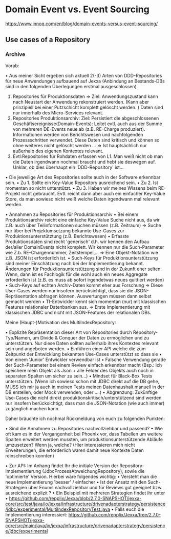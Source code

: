 
# Domain Event vs. Event Sourcing 
https://www.innoq.com/en/blog/domain-events-versus-event-sourcing/


## Use cases of a Repository

### Archive 

Vorab:

• Aus meiner Sicht ergeben sich aktuell 2(-3) Arten von DDD-Repositories für neue Anwendungen aufbauend auf Jexxa (Anbindung an Bestands-DBs sind in den folgenden Überlegungen erstmal ausgeschlossen)
1. Repositories für Produktionsdaten => Ziel: Anwendungszustand kann nach Neustart der Anwendung rekonstruiert werden. (Kann aber prinzipiell bei einer Putzschicht komplett gelöscht werden. ) Daten sind nur innerhalb des Micro-Services relevant.
2. Repositories Produktionsarchiv: Ziel: Persistiert die abgeschlossenen Geschäftsereignisse(Domain-Events): Leitet evtl. auch aus der Summe von mehreren DE-Events neue ab (z.B. RE-Charge produziert). Informationen werden von Berichtswesen und nachfolgenden Prozessschritten verwendet. Diese Daten sind kritisch und können so ohne weiteres nicht gelöscht werden ... => Ist hauptsächlich nur außerhalb des eigenen Kontextes relevant.
3. Evtl:Repositories für Rohdaten erfassen von L1. Man weiß nicht ob man die Daten irgendwann nochmal braucht und hebt sie deswegen auf. Unklar, ob dies überhaupt ein 'DDD-Repository' ist...

• Die jeweilige Art des Repositories sollte auch in der Software erkennbar sein.
• Zu 1. Sollte ein Key-Value Repository ausreichend sein.
• Zu 2. Ist momentan so nicht unterstützt.
• Zu 3. Haben wir meines Wissens beim RE-Projekt nicht gebraucht. Evtl. reicht dann aber auch ein einfacher Key-Value Store, da man sowieso nicht weiß welche Daten irgendwann mal relevant werden.

• Annahmen zu Repositories für Produktionsarchiv
• Bei einem Produktionsarchiv reicht eine einfache Key-Value Suche nicht aus, da wir z.B. auch über Teilinformationen suchen müssen (z.B. Zeitraum) => Suche nur über bei Projektumsetzung bekannte Use-Cases zur Produktionsunterstütztung (z.B. Berichtswesen)
• Erfasste Produktionsdaten sind recht 'generisch' d.h. wir kennen den Aufbau der/aller DomainEvents nicht komplett. Wir kennen nur die Such-Parameter wie Z.b. RE-Chargennummer, Zeitstempel,... => Eine Objekt-Notation wie z.B. JSON ist erforderlich ist.
• Such-Keys für Produktionsunterstützung sind meiner Einschätzung nach bei der Implementierung bekannt. Änderungen für Produktionsunterstützung sind in der Zukunft eher selten. Wenn, dann ist es Fachlogik für die wohl auch ein neues Aggregate erforderlich ist (z.B. es muss ab sofort irgendetwas neues quittiert werden)
• Such-Keys auf echten Archiv-Daten kommt eher aus Forschung => Diese User-Cases werden nur insofern berücksichtigt, dass sie die JSON-Repräsentation abfragen können. Auswertungen müssen dann selbst gemacht werden
• TI-Entwickler kennt sich momentan (nur) mit klassischen Features relationaler Datenbanken aus. => Erste Implementierung mit klassischen JDBC und nicht mit JSON-Features der relationalen DBs.

Meine (Haupt-)Motivation des MultiIndexRepository:

• Explizite Repräsentation dieser Art von Repositories durch Repository-Typ/Namen, um Divide & Conquer der Daten zu ermöglichen und zu unterstützen. Nur diese Daten sollten außerhalb ihres Kontextes relevant sein und angeboten werden.
• Einführen einer API welche die zum Zeitpunkt der Entwicklung bekannten Use-Cases unterstützt so dass sie
• Von einem 'Junior' Entwickler verwendbar ist
• Falsche Verwendung gerade der Such-Parameter bei einem Review einfach erkennbar macht (Bsp.: Ich speichere mein Objekt als Json + alle Felder des Objekts auch noch in separaten Spalten um sicher zu sein...)
• Mindset für Black-Box Tests unterstützen. (Wenn ich sowieso schon mit JDBC direkt auf die DB gehe, MUSS ich mir ja auch in meinen Tests meinen Datenhaushalt manuell in der DB erstellen, oder Mock verwenden, oder ....)
• Abgrenzung: Zukünftige Use-Cases die nicht direkt produktionskritisch/unterstützend sind werden nur insofern berücksichtigt, dass man die JSON-Notation (wie auch immer) zugänglich machen kann.

Daher bräuchte ich nochmal Rückmeldung von euch zu folgenden Punkten:

• Sind die Annahmen zu Repositories nachvollziehbar und passend?
• Wie oft kam es in der Vergangenheit bei Phoenix vor, dass Tabellen um weitere Spalten erweitert werden mussten, um produktionsunterstützende Abläufe umzusetzen? Wenn ja, welche? (Hier interessieren mich nicht Erweiterungen, die erforderlich waren damit neue Kontexte Daten reinschreiben konnten)

• Zur API: Im Anhang findet Ihr die initiale Version der Repository-Implementierung (JdbcProzessAbweichungRepository), sowie die 'optimierte' Version. Hierbei wäre folgendes wichtig:
• Versteht man die neue Implementierung 'besser' / einfacher
• Ist der Ansatz mit den Such-Strategien über Enums nachvollziehbar und für Reviews gut geeignet bzw. ausreichend explizit ?
• Ein Beispiel mit mehreren Strategien findet ihr unter
• https://github.com/repplix/Jexxa/blob/2.7.0-SNAPSHOT/jexxa-core/src/test/java/io/jexxa/infrastructure/drivenadapterstrategy/persistence/jdbc/experimental/MultiIndexRepositoryTest.java
• Falls euch die Implementierung interessiert: https://github.com/repplix/Jexxa/tree/2.7.0-SNAPSHOT/jexxa-core/src/main/java/io/jexxa/infrastructure/drivenadapterstrategy/persistence/jdbc/experimental


